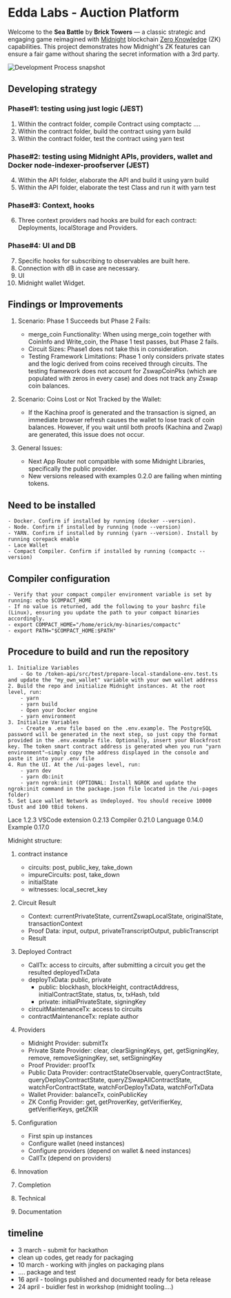 # Edda Labs - Auction Platform

Welcome to the **Sea Battle** by **Brick Towers** — a classic strategic and
engaging game reimagined with [Midnight](https://midnight.network) blockchain
[Zero Knowledge](https://en.wikipedia.org/wiki/Zero-knowledge_proof) (ZK) capabilities.
This project demonstrates how Midnight's ZK features can ensure a fair game without sharing the secret information with a 3rd party.

![Development Process snapshot](./public/docs/framework.jpg)

## Developing strategy
### Phase#1: testing using just logic (JEST)
1. Within the contract folder, compile Contract using comptactc ....
2. Within the contract folder, build the contract using yarn build
3. Within the contract folder, test the contract using yarn test

### Phase#2: testing using Midnight APIs, providers, wallet and Docker node-indexer-proofserver (JEST)
4. Within the API folder, elaborate the API and build it using yarn build
5. Within the API folder, elaborate the test Class and run it with yarn test

### Phase#3: Context, hooks
6. Three context providers nad hooks are build for each contract: Deployments, localStorage and Providers.

### Phase#4: UI and DB
7. Specific hooks for subscribing to observables are built here.
8. Connection with dB in case are necessary.
9. UI
10. Midnight wallet Widget.


## Findings or Improvements

1. Scenario: Phase 1 Succeeds but Phase 2 Fails:
    - merge_coin Functionality: When using merge_coin together with CoinInfo and Write_coin, the Phase 1 test passes, but Phase 2 fails.
    - Circuit Sizes: Phase1 does not take this in consideration.
    - Testing Framework Limitations: Phase 1 only considers private states and the logic derived from coins received through circuits. The testing framework does not account for ZswapCoinPks (which are populated with zeros in every case) and does not track any Zswap coin balances.

2. Scenario: Coins Lost or Not Tracked by the Wallet:
    - If the Kachina proof is generated and the transaction is signed, an immediate browser refresh causes the wallet to lose track of coin balances. However, if you wait until both proofs (Kachina and Zwap) are generated, this issue does not occur.

3. General Issues:
    - Next App Router not compatible with some Midnight Libraries, specifically the public provider.
    - New versions released with examples 0.2.0 are failing when minting tokens.

## Need to be installed
    - Docker. Confirm if installed by running (docker --version). 
    - Node. Confirm if installed by running (node --version) 
    - YARN. Confirm if installed by running (yarn --version). Install by running corepack enable
    - Lace Wallet
    - Compact Compiler. Confirm if installed by running (compactc --version)   

## Compiler configuration
    - Verify that your compact compiler environment variable is set by running: echo $COMPACT_HOME
    - If no value is returned, add the following to your bashrc file (Linux), ensuring you update the path to your compact binaries accordingly.
    - export COMPACT_HOME="/home/erick/my-binaries/compactc"
    - export PATH="$COMPACT_HOME:$PATH"

## Procedure to build and run the repository
    1. Initialize Variables
        - Go to /token-api/src/test/prepare-local-standalone-env.test.ts and update the "my_own_wallet" variable with your own wallet address
    2. Build the repo and initialize Midnight instances. At the root level, run:
        - yarn
        - yarn build
        - Open your Docker engine
        - yarn environment
    3. Initialize Variables
        - Create a .env file based on the .env.example. The PostgreSQL password will be generated in the next step, so just copy the format provided in the .env.example file. Optionally, insert your Blockfrost key. The token smart contract address is generated when you run "yarn environment"—simply copy the address displayed in the console and paste it into your .env file
    4. Run the UI. At the /ui-pages level, run:        
        - yarn dev
        - yarn db:init
        - yarn ngrok:init (OPTIONAL: Install NGROK and update the ngrok:init command in the package.json file located in the /ui-pages folder)
    5. Set Lace wallet Network as Undeployed. You should receive 10000 tDust and 100 tBid tokens.


Lace 1.2.3
VSCode extension 0.2.13
Compiler 0.21.0
Language 0.14.0
Example 0.17.0

Midnight structure:

1. contract instance
    - circuits: post, public_key, take_down
    - impureCircuits: post, take_down
    - initialState
    - witnesses: local_secret_key

2. Circuit Result
    - Context: currentPrivateState, currentZswapLocalState, originalState, transactionContext
    - Proof Data: input, output, privateTranscriptOutput, publicTranscript
    - Result

3. Deployed Contract
    - CallTx: access to circuits, after submitting a circuit you get the resulted deployedTxData
    - deployTxData: public, private
        - public: blockhash, blockHeight, contractAddress, initialContractState, status, tx, txHash, txId
        - private: initialPrivateState, signingKey
    - circuitMaintenanceTx: access to circuits
    - contractMaintenanceTx: replate author

4. Providers
    - Midnight Provider: submitTx
    - Private State Provider: clear, clearSigningKeys, get, getSigningKey, remove, removeSigningKey, set, setSigningKey
    - Proof Provider: proofTx
    - Public Data Provider: contractStateObservable, queryContractState, queryDeployContractState, queryZSwapAllContractState, watchForContractState, watchForDeployTxData, watchForTxData
    - Wallet Provider: balanceTx, coinPublicKey
    - ZK Config Provider: get, getProverKey, getVerifierKey, getVerifierKeys, getZKIR

5. Configuration
    - First spin up instances
    - Configure wallet (need instances)
    - Configure providers (depend on wallet & need instances)
    - CallTx (depend on providers)


1. Innovation
2. Completion
3. Technical
4. Documentation

## timeline

- 3 march - submit for hackathon
- clean up codes, get ready for packaging
- 10 march - working with jingles on packaging plans
- .... package and test
- 16 april - toolings published and documented ready for beta release
- 24 april - buidler fest in workshop (midnight tooling....)
